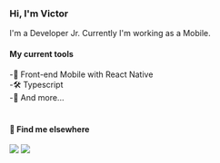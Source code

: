 ### ****Hi, I'm Victor****


 I'm a Developer Jr. Currently I'm working as a Mobile. 
 
 #### ****My current tools****
 
-📲 Front-end Mobile with React Native <br>
-🛠️ Typescript <br>
-🧰 And more...



#





 #### ****💬 Find me elsewhere****
  
<div> 
  <a href="https://www.linkedin.com/in/victor-avila-ciechovicz-55a172106/" target="_blank"><img src="https://img.shields.io/badge/linkedin-%230077B5.svg?style=for-the-badge&logo=linkedin&logoColor=white" target="_blank"></a> 
    <a href = "mailto:victor09ciechovicz@outlook.com"><img src="https://img.shields.io/badge/Microsoft_Outlook-0078D4?style=for-the-badge&logo=microsoft-outlook&logoColor=white" target="_blank"></a>
  
 
</div>

